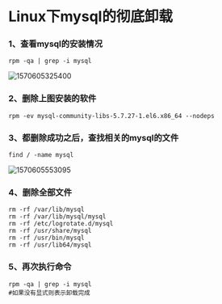 # Linux下mysql的彻底卸载

### 1、查看mysql的安装情况

```
rpm -qa | grep -i mysql
```

![1570605325400](E:\lian\oracle\typora-user-images\1570605325400.png)

### 2、删除上图安装的软件

```
rpm -ev mysql-community-libs-5.7.27-1.el6.x86_64 --nodeps
```

### 3、都删除成功之后，查找相关的mysql的文件

```
find / -name mysql
```

![1570605553095](E:\lian\oracle\typora-user-images\1570605553095.png)

### 4、删除全部文件

```
rm -rf /var/lib/mysql
rm -rf /var/lib/mysql/mysql
rm -rf /etc/logrotate.d/mysql
rm -rf /usr/share/mysql
rm -rf /usr/bin/mysql
rm -rf /usr/lib64/mysql
```

### 5、再次执行命令

```shell
rpm -qa | grep -i mysql
#如果没有显式则表示卸载完成
```

